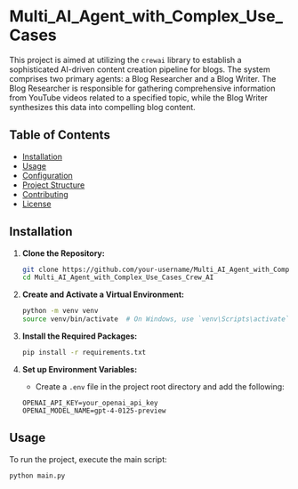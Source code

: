 # Multi_AI_Agent_with_Complex_Use_Cases

This project is aimed at utilizing the `crewai` library to establish a sophisticated AI-driven content creation pipeline for blogs. The system comprises two primary agents: a Blog Researcher and a Blog Writer. The Blog Researcher is responsible for gathering comprehensive information from YouTube videos related to a specified topic, while the Blog Writer synthesizes this data into compelling blog content.

## Table of Contents
- [Installation](#installation)
- [Usage](#usage)
- [Configuration](#configuration)
- [Project Structure](#project-structure)
- [Contributing](#contributing)
- [License](#license)

## Installation

1. **Clone the Repository:**
    ```bash
    git clone https://github.com/your-username/Multi_AI_Agent_with_Complex_Use_Cases_Crew_AI.git
    cd Multi_AI_Agent_with_Complex_Use_Cases_Crew_AI
    ```

2. **Create and Activate a Virtual Environment:**
    ```bash
    python -m venv venv
    source venv/bin/activate  # On Windows, use `venv\Scripts\activate`
    ```

3. **Install the Required Packages:**
    ```bash
    pip install -r requirements.txt
    ```

4. **Set up Environment Variables:**
    - Create a `.env` file in the project root directory and add the following:
    ```plaintext
    OPENAI_API_KEY=your_openai_api_key
    OPENAI_MODEL_NAME=gpt-4-0125-preview
    ```

## Usage

To run the project, execute the main script:

```bash
python main.py
